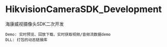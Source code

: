 # HikvisionCameraSDK_Development
海康威视摄像头SDK二次开发

```
Demo: 实时预览、回放下载、实时获取视频/音频流数据demo
DLL: 打包的动态链接库
```

